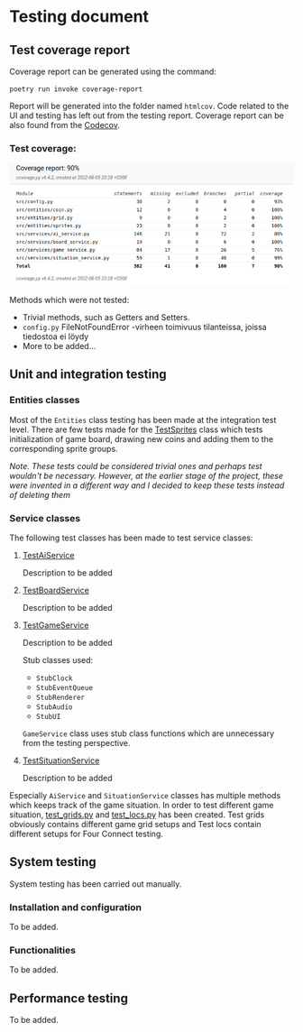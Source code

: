 # Testing document

## Test coverage report

Coverage report can be generated using the command:

```
poetry run invoke coverage-report
```

Report will be generated into the folder named `htmlcov`. Code related to the UI and testing has left out from the testing report. Coverage report can be also found from the [Codecov](https://app.codecov.io/gh/TopiasHarjunpaa/C4AI).

### Test coverage:

<img src="https://github.com/TopiasHarjunpaa/C4AI/blob/main/documentation/pictures/coverage_report.png" width="1000">

Methods which were not tested: 
* Trivial methods, such as Getters and Setters.
* `config.py` FileNotFoundError -virheen toimivuus tilanteissa, joissa tiedostoa ei löydy
* More to be added...

## Unit and integration testing

### Entities classes

Most of the `Entities` class testing has been made at the integration test level. There are few tests made for the [TestSprites](https://github.com/TopiasHarjunpaa/C4AI/blob/main/src/tests/entities/sprites_test.py) class which tests initialization of game board, drawing new coins and adding them to the corresponding sprite groups.

*Note. These tests could be considered trivial ones and perhaps test wouldn't be necessary. However, at the earlier stage of the project, these were invented in a different way and I decided to keep these tests instead of deleting them*

### Service classes

The following test classes has been made to test service classes:

1.  [TestAiService](https://github.com/TopiasHarjunpaa/C4AI/blob/main/src/tests/services/ai_service_test.py)

    Description to be added

2.  [TestBoardService](https://github.com/TopiasHarjunpaa/C4AI/blob/main/src/tests/services/board_service_test.py)

    Description to be added

3.  [TestGameService](https://github.com/TopiasHarjunpaa/C4AI/blob/main/src/tests/services/game_service_test.py)

    Description to be added

    Stub classes used:

    * `StubClock`
    * `StubEventQueue`
    * `StubRenderer`
    * `StubAudio`
    * `StubUI`

    `GameService` class uses stub class functions which are unnecessary from the testing perspective.

4.  [TestSituationService](https://github.com/TopiasHarjunpaa/C4AI/blob/main/src/tests/services/situation_service_test.py)

    Description to be added

Especially `AiService` and `SituationService` classes has multiple methods which keeps track of the game situation. In order to test different game situation, [test_grids.py](https://github.com/TopiasHarjunpaa/C4AI/blob/main/src/tests/test_grids.py) and [test_locs.py](https://github.com/TopiasHarjunpaa/C4AI/blob/main/src/tests/test_locs.py) has been created. Test grids obviously contains different game grid setups and Test locs contain different setups for Four Connect testing.

## System testing

System testing has been carried out manually.

### Installation and configuration

To be added.

### Functionalities

To be added.

## Performance testing

To be added.